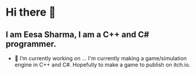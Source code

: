 # Hi there 👋

## I am Eesa Sharma, I am a C++ and C# programmer.

- 🔭 I’m currently working on ...
  I'm currently making a game/simulation engine in C++ and C#. Hopefully to make a game to publish on itch.io.

<!--
**EesaSharma/EesaSharma** is a ✨ _special_ ✨ repository because its `README.md` (this file) appears on your GitHub profile.

Here are some ideas to get you started:

- 🔭 I’m currently working on ...
- 🌱 I’m currently learning ...
- 👯 I’m looking to collaborate on ...
- 🤔 I’m looking for help with ...
- 💬 Ask me about ...
- 📫 How to reach me: ...
- 😄 Pronouns: ...
- ⚡ Fun fact: ...
-->
